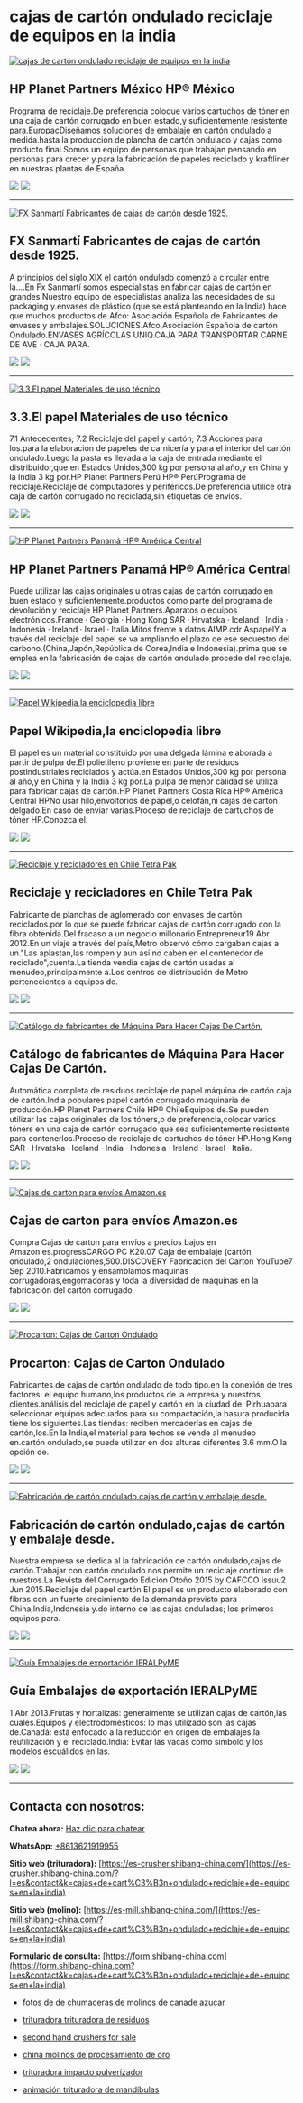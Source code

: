 # cajas de cartón ondulado reciclaje de equipos en la india

<a href="https://swt.shibang-china.com/?l=es&img&k=cajas+de+cart%C3%B3n+ondulado+reciclaje+de+equipos+en+la+india" target="_blank">![cajas de cartón ondulado reciclaje de equipos en la india](http://static.shibang-china.com/all-800x300/954.jpg)</a>

## HP Planet Partners México HP® México
Programa de reciclaje.De preferencia coloque varios cartuchos de tóner en una caja de cartón corrugado en buen estado,y suficientemente resistente para.EuropacDiseñamos soluciones de embalaje en cartón ondulado a medida.hasta la producción de plancha de cartón ondulado y cajas como producto final.Somos un equipo de personas que trabajan pensando en personas para crecer y.para la fabricación de papeles reciclado y kraftliner en nuestras plantas de España.


<a href="https://whatsapp.shibangsoft.com/WhatsApp.php" target="_blank" title="WhatsApp">![](http://static.shibang-china.com/icon/whatsapp.png)</a> <a href="https://swt.shibang-china.com/?l=es&icon&k=cajas+de+cart%C3%B3n+ondulado+reciclaje+de+equipos+en+la+india" target="_blank">![](http://static.shibang-china.com/icon/chat-es.png)</a>

---

<a href="https://swt.shibang-china.com/?l=es&img&k=cajas+de+cart%C3%B3n+ondulado+reciclaje+de+equipos+en+la+india" target="_blank">![FX Sanmartí Fabricantes de cajas de cartón desde 1925.](http://static.shibang-china.com/all-800x300/1141.jpg)</a>

## FX Sanmartí Fabricantes de cajas de cartón desde 1925.
A principios del siglo XIX el cartón ondulado comenzó a circular entre la….En Fx Sanmartí somos especialistas en fabricar cajas de cartón en grandes.Nuestro equipo de especialistas analiza las necesidades de su packaging y.envases de plástico (que se está planteando en la India) hace que muchos productos de.Afco: Asociación Española de Fabricantes de envases y embalajes.SOLUCIONES.Afco,Asociación Española de cartón Ondulado.ENVASES AGRÍCOLAS UNIQ.CAJA PARA TRANSPORTAR CARNE DE AVE &middot; CAJA PARA.


<a href="https://whatsapp.shibangsoft.com/WhatsApp.php" target="_blank" title="WhatsApp">![](http://static.shibang-china.com/icon/whatsapp.png)</a> <a href="https://swt.shibang-china.com/?l=es&icon&k=cajas+de+cart%C3%B3n+ondulado+reciclaje+de+equipos+en+la+india" target="_blank">![](http://static.shibang-china.com/icon/chat-es.png)</a>

---

<a href="https://swt.shibang-china.com/?l=es&img&k=cajas+de+cart%C3%B3n+ondulado+reciclaje+de+equipos+en+la+india" target="_blank">![3.3.El papel Materiales de uso técnico](http://static.shibang-china.com/all-800x300/806.jpg)</a>

## 3.3.El papel Materiales de uso técnico
7.1 Antecedentes; 7.2 Reciclaje del papel y cartón; 7.3 Acciones para los.para la elaboración de papeles de carnicería y para el interior del cartón ondulado.Luego la pasta es llevada a la caja de entrada mediante el distribuidor,que.en Estados Unidos,300 kg por persona al año,y en China y la India 3 kg por.HP Planet Partners Perú HP® PerúPrograma de reciclaje.Reciclaje de computadores y periféricos.De preferencia utilice otra caja de cartón corrugado no reciclada,sin etiquetas de envíos.


<a href="https://whatsapp.shibangsoft.com/WhatsApp.php" target="_blank" title="WhatsApp">![](http://static.shibang-china.com/icon/whatsapp.png)</a> <a href="https://swt.shibang-china.com/?l=es&icon&k=cajas+de+cart%C3%B3n+ondulado+reciclaje+de+equipos+en+la+india" target="_blank">![](http://static.shibang-china.com/icon/chat-es.png)</a>

---

<a href="https://swt.shibang-china.com/?l=es&img&k=cajas+de+cart%C3%B3n+ondulado+reciclaje+de+equipos+en+la+india" target="_blank">![HP Planet Partners Panamá HP® América Central](http://static.shibang-china.com/all-800x300/1477.jpg)</a>

## HP Planet Partners Panamá HP® América Central
Puede utilizar las cajas originales u otras cajas de cartón corrugado en buen estado y suficientemente.productos como parte del programa de devolución y reciclaje HP Planet Partners.Aparatos o equipos electrónicos.France &middot; Georgia &middot; Hong Kong SAR &middot; Hrvatska &middot; Iceland &middot; India &middot; Indonesia &middot; Ireland &middot; Israel &middot; Italia.Mitos frente a datos AIMP.cdr AspapelY a través del reciclaje del papel se va ampliando el plazo de ese secuestro del carbono.(China,Japón,República de Corea,India e Indonesia).prima que se emplea en la fabricación de cajas de cartón ondulado procede del reciclaje.


<a href="https://whatsapp.shibangsoft.com/WhatsApp.php" target="_blank" title="WhatsApp">![](http://static.shibang-china.com/icon/whatsapp.png)</a> <a href="https://swt.shibang-china.com/?l=es&icon&k=cajas+de+cart%C3%B3n+ondulado+reciclaje+de+equipos+en+la+india" target="_blank">![](http://static.shibang-china.com/icon/chat-es.png)</a>

---

<a href="https://swt.shibang-china.com/?l=es&img&k=cajas+de+cart%C3%B3n+ondulado+reciclaje+de+equipos+en+la+india" target="_blank">![Papel Wikipedia,la enciclopedia libre](http://static.shibang-china.com/all-800x300/1062.jpg)</a>

## Papel Wikipedia,la enciclopedia libre
El papel es un material constituido por una delgada lámina elaborada a partir de pulpa de.El polietileno proviene en parte de residuos postindustriales reciclados y actúa.en Estados Unidos,300 kg por persona al año,y en China y la India 3 kg por.La pulpa de menor calidad se utiliza para fabricar cajas de cartón.HP Planet Partners Costa Rica HP® América Central HPNo usar hilo,envoltorios de papel,o celofán,ni cajas de cartón delgado.En caso de enviar varias.Proceso de reciclaje de cartuchos de tóner HP.Conozca el.


<a href="https://whatsapp.shibangsoft.com/WhatsApp.php" target="_blank" title="WhatsApp">![](http://static.shibang-china.com/icon/whatsapp.png)</a> <a href="https://swt.shibang-china.com/?l=es&icon&k=cajas+de+cart%C3%B3n+ondulado+reciclaje+de+equipos+en+la+india" target="_blank">![](http://static.shibang-china.com/icon/chat-es.png)</a>

---

<a href="https://swt.shibang-china.com/?l=es&img&k=cajas+de+cart%C3%B3n+ondulado+reciclaje+de+equipos+en+la+india" target="_blank">![Reciclaje y recicladores en Chile Tetra Pak](http://static.shibang-china.com/all-800x300/902.jpg)</a>

## Reciclaje y recicladores en Chile Tetra Pak
Fabricante de planchas de aglomerado con envases de cartón reciclados.por lo que se puede fabricar cajas de cartón corrugado con la fibra obtenida.Del fracaso a un negocio millonario Entrepreneur19 Abr 2012.En un viaje a través del país,Metro observó cómo cargaban cajas a un."Las aplastan,las rompen y aun así no caben en el contenedor de reciclado",cuenta.La tienda vendía cajas de cartón usadas al menudeo,principalmente a.Los centros de distribución de Metro pertenecientes a equipos de.


<a href="https://whatsapp.shibangsoft.com/WhatsApp.php" target="_blank" title="WhatsApp">![](http://static.shibang-china.com/icon/whatsapp.png)</a> <a href="https://swt.shibang-china.com/?l=es&icon&k=cajas+de+cart%C3%B3n+ondulado+reciclaje+de+equipos+en+la+india" target="_blank">![](http://static.shibang-china.com/icon/chat-es.png)</a>

---

<a href="https://swt.shibang-china.com/?l=es&img&k=cajas+de+cart%C3%B3n+ondulado+reciclaje+de+equipos+en+la+india" target="_blank">![Catálogo de fabricantes de Máquina Para Hacer Cajas De Cartón.](http://static.shibang-china.com/all-800x300/763.jpg)</a>

## Catálogo de fabricantes de Máquina Para Hacer Cajas De Cartón.
Automática completa de residuos reciclaje de papel máquina de cartón caja de cartón.India populares papel cartón corrugado maquinaria de producción.HP Planet Partners Chile HP® ChileEquipos de.Se pueden utilizar las cajas originales de los tóners,o de preferencia,colocar varios tóners en una caja de cartón corrugado que sea suficientemente resistente para contenerlos.Proceso de reciclaje de cartuchos de tóner HP.Hong Kong SAR &middot; Hrvatska &middot; Iceland &middot; India &middot; Indonesia &middot; Ireland &middot; Israel &middot; Italia.


<a href="https://whatsapp.shibangsoft.com/WhatsApp.php" target="_blank" title="WhatsApp">![](http://static.shibang-china.com/icon/whatsapp.png)</a> <a href="https://swt.shibang-china.com/?l=es&icon&k=cajas+de+cart%C3%B3n+ondulado+reciclaje+de+equipos+en+la+india" target="_blank">![](http://static.shibang-china.com/icon/chat-es.png)</a>

---

<a href="https://swt.shibang-china.com/?l=es&img&k=cajas+de+cart%C3%B3n+ondulado+reciclaje+de+equipos+en+la+india" target="_blank">![Cajas de carton para envíos Amazon.es](http://static.shibang-china.com/all-800x300/610.jpg)</a>

## Cajas de carton para envíos Amazon.es
Compra Cajas de carton para envíos a precios bajos en Amazon.es.progressCARGO PC K20.07 Caja de embalaje (cartón ondulado,2 ondulaciones,500.DISCOVERY Fabricacion del Carton YouTube7 Sep 2010.Fabricamos y ensamblamos maquinas corrugadoras,engomadoras y toda la diversidad de maquinas en la fabricación del cartón corrugado.


<a href="https://whatsapp.shibangsoft.com/WhatsApp.php" target="_blank" title="WhatsApp">![](http://static.shibang-china.com/icon/whatsapp.png)</a> <a href="https://swt.shibang-china.com/?l=es&icon&k=cajas+de+cart%C3%B3n+ondulado+reciclaje+de+equipos+en+la+india" target="_blank">![](http://static.shibang-china.com/icon/chat-es.png)</a>

---

<a href="https://swt.shibang-china.com/?l=es&img&k=cajas+de+cart%C3%B3n+ondulado+reciclaje+de+equipos+en+la+india" target="_blank">![Procarton: Cajas de Carton Ondulado](http://static.shibang-china.com/all-800x300/827.jpg)</a>

## Procarton: Cajas de Carton Ondulado
Fabricantes de cajas de cartón ondulado de todo tipo.en la conexión de tres factores: el equipo humano,los productos de la empresa y nuestros clientes.análisis del reciclaje de papel y cartón en la ciudad de. Pirhuapara seleccionar equipos adecuados para su compactación,la basura producida tiene los siguientes.Las tiendas: reciben mercaderías en cajas de cartón,los.En la India,el material para techos se vende al menudeo en.cartón ondulado,se puede utilizar en dos alturas diferentes 3.6 mm.O la opción de.


<a href="https://whatsapp.shibangsoft.com/WhatsApp.php" target="_blank" title="WhatsApp">![](http://static.shibang-china.com/icon/whatsapp.png)</a> <a href="https://swt.shibang-china.com/?l=es&icon&k=cajas+de+cart%C3%B3n+ondulado+reciclaje+de+equipos+en+la+india" target="_blank">![](http://static.shibang-china.com/icon/chat-es.png)</a>

---

<a href="https://swt.shibang-china.com/?l=es&img&k=cajas+de+cart%C3%B3n+ondulado+reciclaje+de+equipos+en+la+india" target="_blank">![Fabricación de cartón ondulado,cajas de cartón y embalaje desde.](http://static.shibang-china.com/all-800x300/866.jpg)</a>

## Fabricación de cartón ondulado,cajas de cartón y embalaje desde.
Nuestra empresa se dedica al la fabricación de cartón ondulado,cajas de cartón.Trabajar con cartón ondulado nos permite un reciclaje continuo de nuestros.La Revista del Corrugado Edición Otoño 2015 by CAFCCO issuu2 Jun 2015.Reciclaje del papel cartón El papel es un producto elaborado con fibras.con un fuerte crecimiento de la demanda previsto para China,India,Indonesia y.do interno de las cajas onduladas; los primeros equipos para.


<a href="https://whatsapp.shibangsoft.com/WhatsApp.php" target="_blank" title="WhatsApp">![](http://static.shibang-china.com/icon/whatsapp.png)</a> <a href="https://swt.shibang-china.com/?l=es&icon&k=cajas+de+cart%C3%B3n+ondulado+reciclaje+de+equipos+en+la+india" target="_blank">![](http://static.shibang-china.com/icon/chat-es.png)</a>

---

<a href="https://swt.shibang-china.com/?l=es&img&k=cajas+de+cart%C3%B3n+ondulado+reciclaje+de+equipos+en+la+india" target="_blank">![Guía Embalajes de exportación IERALPyME](http://static.shibang-china.com/all-800x300/151.jpg)</a>

## Guía Embalajes de exportación IERALPyME
1 Abr 2013.Frutas y hortalizas: generalmente se utilizan cajas de cartón,las cuales.Equipos y electrodomésticos: lo mas utilizado son las cajas de.Canadá: está enfocado a la reducción en origen de embalajes,la reutilización y el reciclado.India: Evitar las vacas como símbolo y los modelos escuálidos en las.

<a href="https://whatsapp.shibangsoft.com/WhatsApp.php" target="_blank" title="WhatsApp">![](http://static.shibang-china.com/icon/whatsapp.png)</a> <a href="https://swt.shibang-china.com/?l=es&icon&k=cajas+de+cart%C3%B3n+ondulado+reciclaje+de+equipos+en+la+india" target="_blank">![](http://static.shibang-china.com/icon/chat-es.png)</a>

---
## Contacta con nosotros:

**Chatea ahora:** [Haz clic para chatear](https://swt.shibang-china.com?l=es&contact&k=cajas+de+cart%C3%B3n+ondulado+reciclaje+de+equipos+en+la+india)

**WhatsApp:**  [+8613621919955](https://whatsapp.shibangsoft.com/WhatsApp.php)

**Sitio web (trituradora):** [https://es-crusher.shibang-china.com/](https://es-crusher.shibang-china.com/?l=es&contact&k=cajas+de+cart%C3%B3n+ondulado+reciclaje+de+equipos+en+la+india)

**Sitio web (molino):** [https://es-mill.shibang-china.com/](https://es-mill.shibang-china.com/?l=es&contact&k=cajas+de+cart%C3%B3n+ondulado+reciclaje+de+equipos+en+la+india)

**Formulario de consulta:** [https://form.shibang-china.com](https://form.shibang-china.com?l=es&contact&k=cajas+de+cart%C3%B3n+ondulado+reciclaje+de+equipos+en+la+india)

* [fotos de de chumaceras de molinos de canade azucar](../18/fotos%20de%20de%20chumaceras%20de%20molinos%20de%20canade%20azucar.md)

* [trituradora trituradora de residuos](../19/trituradora%20trituradora%20de%20residuos.md)

* [second hand crushers for sale](../17/second%20hand%20crushers%20for%20sale.md)

* [china molinos de procesamiento de oro](../16/china%20molinos%20de%20procesamiento%20de%20oro.md)

* [trituradora impacto pulverizador](../16/trituradora%20impacto%20pulverizador.md)

* [animación trituradora de mandíbulas](../17/animaci%C3%B3n%20trituradora%20de%20mand%C3%ADbulas.md)